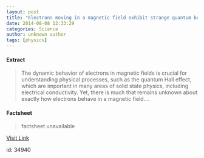 ```yaml
---
layout: post
title: "Electrons moving in a magnetic field exhibit strange quantum behavior"
date: 2014-08-08 12:33:29
categories: Science
author: unknown author
tags: [physics]
---
```



#### Extract
>The dynamic behavior of electrons in magnetic fields is crucial for understanding physical processes, such as the quantum Hall effect, which are important in many areas of solid state physics, including electrical conductivity. Yet, there is much that remains unknown about exactly how electrons behave in a magnetic field....

#### Factsheet
>factsheet unavailable

[Visit Link](http://phys.org/news326705594.html)

id:   34940


